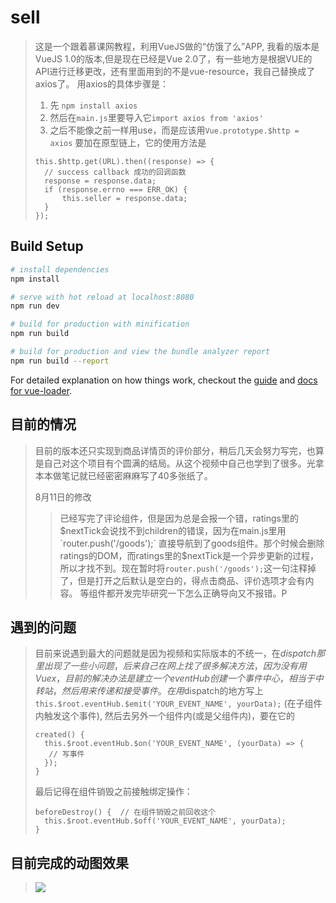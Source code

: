 # sell

> 这是一个跟着慕课网教程，利用VueJS做的“仿饿了么”APP, 我看的版本是VueJS 1.0的版本,但是现在已经是Vue 2.0了，有一些地方是根据VUE的API进行迁移更改，还有里面用到的不是vue-resource，我自己替换成了axios了。
> 用axios的具体步骤是：
> 1. 先 `npm install axios`
> 2. 然后在`main.js`里要导入它`import axios from 'axios'`
> 3. 之后不能像之前一样用use，而是应该用`Vue.prototype.$http = axios` 要加在原型链上，它的使用方法是
> ```
> this.$http.get(URL).then((response) => {
>   // success callback 成功的回调函数
>   response = response.data;
>   if (response.errno === ERR_OK) {
>       this.seller = response.data;
>   }
> });
> ```

## Build Setup

``` bash
# install dependencies
npm install

# serve with hot reload at localhost:8080
npm run dev

# build for production with minification
npm run build

# build for production and view the bundle analyzer report
npm run build --report
```

For detailed explanation on how things work, checkout the [guide](http://vuejs-templates.github.io/webpack/) and [docs for vue-loader](http://vuejs.github.io/vue-loader).

## 目前的情况

> 目前的版本还只实现到商品详情页的评价部分，稍后几天会努力写完，也算是自己对这个项目有个圆满的结局。从这个视频中自己也学到了很多。光拿本本做笔记就已经密密麻麻写了40多张纸了。
> 
> 8月11日的修改
> >已经写完了评论组件，但是因为总是会报一个错，ratings里的$nextTick会说找不到children的错误，因为在main.js里用`router.push('/goods');` 直接导航到了goods组件。那个时候会删除ratings的DOM，而ratings里的$nextTick是一个异步更新的过程，所以才找不到。现在暂时将`router.push('/goods');`这一句注释掉了，但是打开之后默认是空白的，得点击商品、评价选项才会有内容。
>> 等组件都开发完毕研究一下怎么正确导向又不报错。P
 
## 遇到的问题
> 目前来说遇到最大的问题就是因为视频和实际版本的不统一，在$dispatch那里出现了一些小问题，后来自己在网上找了很多解决方法，因为没有用Vuex，目前的解决办法是建立一个eventHub创建一个事件中心，相当于中转站，然后用来传递和接受事件。在用$dispatch的地方写上`this.$root.eventHub.$emit('YOUR_EVENT_NAME', yourData);` (在子组件内触发这个事件), 然后去另外一个组件内(或是父组件内)，要在它的
> ```
> created() {
>   this.$root.eventHub.$on('YOUR_EVENT_NAME', (yourData) => {
>    // 写事件
>   });
> } 
> ```
> 最后记得在组件销毁之前接触绑定操作：
> ```
> beforeDestroy() {  // 在组件销毁之前回收这个
>   this.$root.eventHub.$off('YOUR_EVENT_NAME', yourData);
> }
> ```
> 

## 目前完成的动图效果

>![](https://github.com/muzi8/myfirstVue/raw/master/demo1.gif)  
